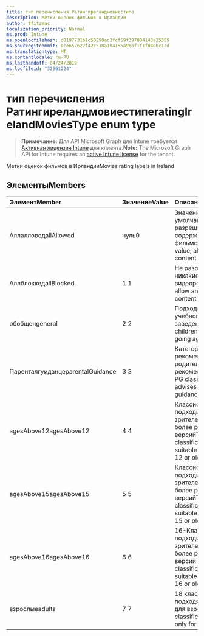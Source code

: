 ```yaml
---
title: тип перечисления Ратингиреландмовиестипе
description: Метки оценок фильмов в Ирландии
author: tfitzmac
localization_priority: Normal
ms.prod: Intune
ms.openlocfilehash: d8197731b1c50290ad3fcf59f397804143a25359
ms.sourcegitcommit: 0ce657622f42c510a104156a96bf1f1f040bc1cd
ms.translationtype: MT
ms.contentlocale: ru-RU
ms.lasthandoff: 04/24/2019
ms.locfileid: "32561224"
---
```

# <a name="ratingirelandmoviestype-enum-type"></a><span data-ttu-id="4d684-103">тип перечисления Ратингиреландмовиестипе</span><span class="sxs-lookup"><span data-stu-id="4d684-103">ratingIrelandMoviesType enum type</span></span>

> <span data-ttu-id="4d684-104">**Примечание:** Для API Microsoft Graph для Intune требуется [Активная лицензия Intune](https://go.microsoft.com/fwlink/?linkid=839381) для клиента.</span><span class="sxs-lookup"><span data-stu-id="4d684-104">**Note:** The Microsoft Graph API for Intune requires an [active Intune license](https://go.microsoft.com/fwlink/?linkid=839381) for the tenant.</span></span>

<span data-ttu-id="4d684-105">Метки оценок фильмов в Ирландии</span><span class="sxs-lookup"><span data-stu-id="4d684-105">Movies rating labels in Ireland</span></span>

## <a name="members"></a><span data-ttu-id="4d684-106">Элементы</span><span class="sxs-lookup"><span data-stu-id="4d684-106">Members</span></span>
|<span data-ttu-id="4d684-107">Элемент</span><span class="sxs-lookup"><span data-stu-id="4d684-107">Member</span></span>|<span data-ttu-id="4d684-108">Значение</span><span class="sxs-lookup"><span data-stu-id="4d684-108">Value</span></span>|<span data-ttu-id="4d684-109">Описание</span><span class="sxs-lookup"><span data-stu-id="4d684-109">Description</span></span>|
|:---|:---|:---|
|<span data-ttu-id="4d684-110">Аллалловед</span><span class="sxs-lookup"><span data-stu-id="4d684-110">allAllowed</span></span>|<span data-ttu-id="4d684-111">нуль</span><span class="sxs-lookup"><span data-stu-id="4d684-111">0</span></span>|<span data-ttu-id="4d684-112">Значение по умолчанию, разрешить все содержимое фильмов</span><span class="sxs-lookup"><span data-stu-id="4d684-112">Default value, allow all movies content</span></span>|
|<span data-ttu-id="4d684-113">Аллблоккед</span><span class="sxs-lookup"><span data-stu-id="4d684-113">allBlocked</span></span>|<span data-ttu-id="4d684-114">1 </span><span class="sxs-lookup"><span data-stu-id="4d684-114">1</span></span>|<span data-ttu-id="4d684-115">Не разрешать никакие видеоролики</span><span class="sxs-lookup"><span data-stu-id="4d684-115">Do not allow any movies content</span></span>|
|<span data-ttu-id="4d684-116">обобщен</span><span class="sxs-lookup"><span data-stu-id="4d684-116">general</span></span>|<span data-ttu-id="4d684-117">2 </span><span class="sxs-lookup"><span data-stu-id="4d684-117">2</span></span>|<span data-ttu-id="4d684-118">Подходит для детей учебного заведения</span><span class="sxs-lookup"><span data-stu-id="4d684-118">Suitable for children of school going age</span></span>|
|<span data-ttu-id="4d684-119">Паренталгуиданце</span><span class="sxs-lookup"><span data-stu-id="4d684-119">parentalGuidance</span></span>|<span data-ttu-id="4d684-120">3 </span><span class="sxs-lookup"><span data-stu-id="4d684-120">3</span></span>|<span data-ttu-id="4d684-121">Категория PG рекомендует родительские рекомендации</span><span class="sxs-lookup"><span data-stu-id="4d684-121">The PG classification advises parental guidance</span></span>|
|<span data-ttu-id="4d684-122">agesAbove12</span><span class="sxs-lookup"><span data-stu-id="4d684-122">agesAbove12</span></span>|<span data-ttu-id="4d684-123">4 </span><span class="sxs-lookup"><span data-stu-id="4d684-123">4</span></span>|<span data-ttu-id="4d684-124">Классификация 12A подходит для зрителей от 12 или более ранних версий</span><span class="sxs-lookup"><span data-stu-id="4d684-124">The 12A classification is suitable for viewers of 12 or older</span></span>|
|<span data-ttu-id="4d684-125">agesAbove15</span><span class="sxs-lookup"><span data-stu-id="4d684-125">agesAbove15</span></span>|<span data-ttu-id="4d684-126">5 </span><span class="sxs-lookup"><span data-stu-id="4d684-126">5</span></span>|<span data-ttu-id="4d684-127">Классификация 15A подходит для зрителей от 15 или более ранних версий</span><span class="sxs-lookup"><span data-stu-id="4d684-127">The 15A classification is suitable for viewers of 15 or older</span></span>|
|<span data-ttu-id="4d684-128">agesAbove16</span><span class="sxs-lookup"><span data-stu-id="4d684-128">agesAbove16</span></span>|<span data-ttu-id="4d684-129">6 </span><span class="sxs-lookup"><span data-stu-id="4d684-129">6</span></span>|<span data-ttu-id="4d684-130">16-Классификация подходит для зрителей от 16 или более ранних версий</span><span class="sxs-lookup"><span data-stu-id="4d684-130">The 16 classification is suitable for viewers of 16 or older</span></span>|
|<span data-ttu-id="4d684-131">взрослые</span><span class="sxs-lookup"><span data-stu-id="4d684-131">adults</span></span>|<span data-ttu-id="4d684-132">7 </span><span class="sxs-lookup"><span data-stu-id="4d684-132">7</span></span>|<span data-ttu-id="4d684-133">18 классификация, подходящая только для взрослых</span><span class="sxs-lookup"><span data-stu-id="4d684-133">The 18 classification, suitable only for adults</span></span>|



